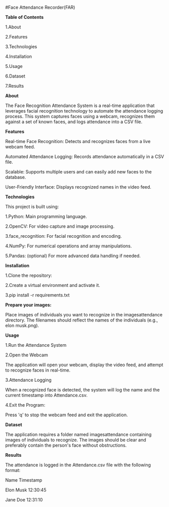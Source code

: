 
#Face Attendance Recorder(FAR)

**Table of Contents**

1.About

2.Features

3.Technologies

4.Installation

5.Usage

6.Dataset

7.Results



**About**

The Face Recognition Attendance System is a real-time application that leverages facial recognition technology to automate the attendance logging process. This system captures faces using a webcam, recognizes them against a set of known faces, and logs attendance into a CSV file.

**Features**

Real-time Face Recognition: Detects and recognizes faces from a live webcam feed.

Automated Attendance Logging: Records attendance automatically in a CSV file.

Scalable: Supports multiple users and can easily add new faces to the database.

User-Friendly Interface: Displays recognized names in the video feed.


**Technologies**

This project is built using:

1.Python: Main programming language.

2.OpenCV: For video capture and image processing.

3.face_recognition: For facial recognition and encoding.

4.NumPy: For numerical operations and array manipulations.

5.Pandas: (optional) For more advanced data handling if needed.

**Installation**

1.Clone the repository:

2.Create a virtual environment and activate it.

3.pip install -r requirements.txt

**Prepare your images:**

Place images of individuals you want to recognize in the imagesattendance directory. The filenames should reflect the names of the individuals (e.g., elon musk.png).

**Usage**

1.Run the Attendance System

2.Open the Webcam

The application will open your webcam, display the video feed, and attempt to recognize faces in real-time.

3.Attendance Logging

When a recognized face is detected, the system will log the name and the current timestamp into Attendance.csv.

4.Exit the Program:

Press 'q' to stop the webcam feed and exit the application.

**Dataset**

The application requires a folder named imagesattendance containing images of individuals to recognize. The images should be clear and preferably contain the person's face without obstructions.

**Results**

The attendance is logged in the Attendance.csv file with the following format:

Name	Timestamp

Elon Musk	12:30:45

Jane Doe	12:31:10


